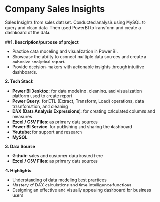 # Company Sales Insights 
Sales Insights from sales dataset. Conducted analysis using MySQL to query and clean data. Then used PowerBI to transform and create a dashboard of the data.

##**1. Description/purpose of project**
   - Practice data modeling and visualization in Power BI.
   - Showcase the ability to connect multiple data sources and create a cohesive analytical report.
   - Provide decision-makers with actionable insights through intuitive dashboards.

**2. Tech Stack**
   - **Power BI Desktop:** for data modeling, cleaning, and visualization platform used to create report
   - **Power Query:** for ETL (Extract, Transform, Load) operations, data trasnfomation, and cleaning
   - **DAX (Data Analysis Expressions):** for creating calculated columns and measures
   - **Excel / CSV Files:** as primary data sources
   - **Power BI Service:** for publishing and sharing the dashboard
   - **Youtube:** for support and research
   - **MySQL**

**3. Data Source**
   - **Github:** sales and customer data hosted here
   - **Excel / CSV Files:** as primary data sources

**4. Highlights**
   - Understanding of data modeling best practices
   - Mastery of DAX calculations and time intelligence functions
   - Designing an effective and visually appealing dashboard for business users


